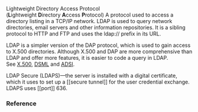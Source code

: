 Lightweight Directory Access Protocol
(**L**ightweight **D**irectory **A**ccess **P**rotocol) A protocol used to access a directory listing in a TCP/IP network. LDAP is used to query network directories, email servers and other information repositories. It is a sibling protocol to HTTP and FTP and uses the ldap:// prefix in its URL.

LDAP is a simpler version of the DAP protocol, which is used to gain access to X.500 directories. Although X.500 and DAP are more comprehensive than LDAP and offer more features, it is easier to code a query in LDAP. See [X.500](https://www.pcmag.com/encyclopedia/term/x500), [DSML](https://www.pcmag.com/encyclopedia/term/dsml) and [ADSI](https://www.pcmag.com/encyclopedia/term/adsi).

LDAP Secure (LDAPS)—the server is installed with a digital certificate, which it uses to set up a [[secure tunnel]] for the user credential exchange. LDAPS uses [[port]] 636.

###  Reference
